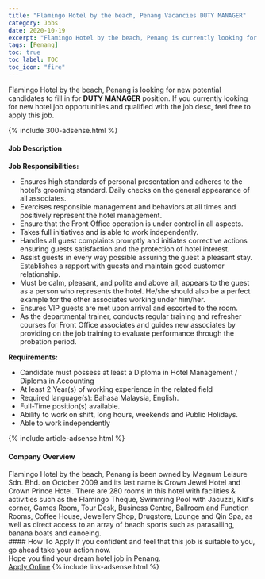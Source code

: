 ```yaml
---
title: "Flamingo Hotel by the beach, Penang Vacancies DUTY MANAGER" 
category: Jobs 
date: 2020-10-19 
excerpt: "Flamingo Hotel by the beach, Penang is currently looking for suitable person to fill in the DUTY MANAGER which positioned at Penang" 
tags: [Penang] 
toc: true 
toc_label: TOC 
toc_icon: "fire" 
--- 
```


<p>Flamingo Hotel by the beach, Penang is looking for new potential candidates to fill in for <b>DUTY MANAGER</b> position. If you currently looking for new hotel job opportunities and qualified with the job desc, feel free to apply this job.
</p>{% include 300-adsense.html %} 
<div><div><h4>Job Description</h4></div><div><div><span><div><p><strong>Job Responsibilities:</strong></p><ul><li>Ensures high standards of personal presentation and adheres to the hotel&#8217;s grooming standard. Daily checks on the general appearance of all associates.</li><li>Exercises responsible management and behaviors at all times and positively represent the hotel management.</li><li>Ensure that the Front Office operation is under control in all aspects.</li><li>Takes full initiatives and is able to work independently.</li><li>Handles all guest complaints promptly and initiates corrective actions ensuring guests satisfaction and the protection of hotel interest.</li><li>Assist guests in every way possible assuring the guest a pleasant stay. Establishes a rapport with guests and maintain good customer relationship.</li><li>Must be calm, pleasant, and polite and above all, appears to the guest as a person who represents the hotel. He/she should also be a perfect example for the other associates working under him/her.</li><li>Ensures VIP guests are met upon arrival and escorted to the room.</li><li>As the departmental trainer, conducts regular training and refresher courses for Front Office associates and guides new associates by providing on the job training to evaluate performance through the probation period.</li></ul><p><strong>Requirements:</strong></p><ul><li>Candidate must possess at least a Diploma in Hotel Management / Diploma in Accounting</li><li>At least 2 Year(s) of working experience in the related field</li><li>Required language(s): Bahasa Malaysia, English.</li><li>Full-Time position(s) available.</li><li>Ability to work on shift, long hours, weekends and Public Holidays.</li><li>Able to work independently</li></ul></div></span></div></div></div> 
{% include article-adsense.html %} 
<div><div><h4>Company Overview</h4></div><div><div><span><div><div>Flamingo Hotel by the beach, Penang is been owned by Magnum Leisure Sdn. Bhd. on October 2009 and its last name is Crown Jewel Hotel and Crown Prince Hotel. There are 280 rooms in this hotel with facilities &amp; activities such as the Flamingo Theque, Swimming Pool with Jacuzzi, Kid's corner, Games Room, Tour Desk, Business Centre, Ballroom and Function Rooms, Coffee House, Jewellery Shop, Drugstore, Lounge and Qin Spa, as well as direct access to an array of beach sports such as parasailing, banana boats and canoeing.</div></div></span></div></div></div> 
#### How To Apply 
If you confident and feel that this job is suitable to you, go ahead take your action now. <br/> 
Hope you find your dream hotel job in Penang. <br/> 
<a href="https://www.jobstreet.com.my/en/job/duty-manager-4407888?jobId=jobstreet-my-job-4407888" class="btn btn--info" target="_blank" rel="nofollow noopenner">Apply Online</a> 
{% include link-adsense.html %} 